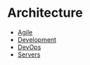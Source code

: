 # Architecture

* [Agile](Agile/README.md)
* [Development](Development/README.md)
* [DevOps](DevOps/README.md)
* [Servers](Servers/README.md)
